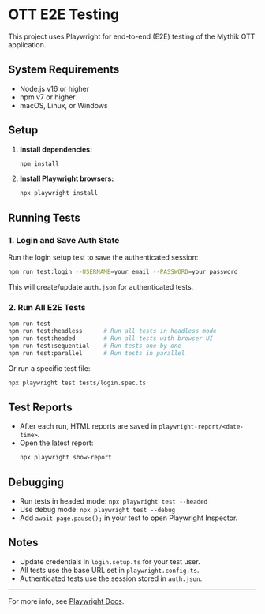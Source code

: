 # OTT E2E Testing

This project uses Playwright for end-to-end (E2E) testing of the Mythik OTT application.

## System Requirements
- Node.js v16 or higher
- npm v7 or higher
- macOS, Linux, or Windows

## Setup
1. **Install dependencies:**
   ```sh
   npm install
   ```
2. **Install Playwright browsers:**
   ```sh
   npx playwright install
   ```

## Running Tests

### 1. Login and Save Auth State
Run the login setup test to save the authenticated session:
```sh
npm run test:login --USERNAME=your_email --PASSWORD=your_password
```
This will create/update `auth.json` for authenticated tests.

### 2. Run All E2E Tests
```sh
npm run test
npm run test:headless      # Run all tests in headless mode
npm run test:headed        # Run all tests with browser UI
npm run test:sequential    # Run tests one by one
npm run test:parallel      # Run tests in parallel
```
Or run a specific test file:
```sh
npx playwright test tests/login.spec.ts
```

## Test Reports
- After each run, HTML reports are saved in `playwright-report/<date-time>`.
- Open the latest report:
  ```sh
  npx playwright show-report
  ```

## Debugging
- Run tests in headed mode: `npx playwright test --headed`
- Use debug mode: `npx playwright test --debug`
- Add `await page.pause();` in your test to open Playwright Inspector.

## Notes
- Update credentials in `login.setup.ts` for your test user.
- All tests use the base URL set in `playwright.config.ts`.
- Authenticated tests use the session stored in `auth.json`.

---
For more info, see [Playwright Docs](https://playwright.dev/).
